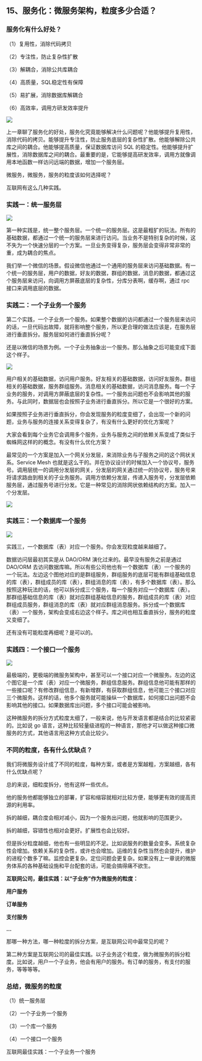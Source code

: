 ## 15、服务化：微服务架构，粒度多少合适？

### 服务化有什么好处？

（1）复用性，消除代码拷贝

（2）专注性，防止复杂性扩散

（3）解耦合，消除公共库耦合

（4）高质量，SQL稳定性有保障

（5）易扩展，消除数据库解耦合

（6）高效率，调用方研发效率提升

![](image/ch3-14-互联网高可用架构-服务化.png)

上一章聊了服务化的好处，服务化究竟能够解决什么问题呢？他能够提升复用性，消除代码的拷贝。能够提升专注性，防止服务底层的复杂性扩散。他能够解除公共库之间的耦合。他能够提高质量，保证数据库访问 SQL 的稳定性。他能够提升扩展性，消除数据库之间的耦合。最重要的是，它能够提高研发效率，调用方就像调用本地函数一样访问远端的数据，增加一个服务层。

微服务，微服务，服务的粒度该如何选择呢？

互联网有这么几种实践。

### 实践一：统一服务层

![](image/ch3-15-实践一：统一服务层.png)

第一种实践是，统一整个服务层。一个统一的服务层。这是最粗犷的玩法。所有的基础数据，都通过一个统一的服务层来进行访问。当业务不是特别复杂的时候，这不失为一个快速分层的一个方案。一旦业务变得复杂，服务层会变得非常非常的重，成为耦合的焦点。

我们举一个微信的场景。假设微信他通过一个通用的服务层来访问基础数据。有一个统一的服务层，用户的数据，好友的数据，群组的数据，消息的数据，都通过这个服务层来访问，向调用方屏蔽底层的复杂性，分库分表啊，缓存啊，通过 rpc 接口来调用底层的数据。

### 实践二：一个子业务一个服务

第二个实践，一个子业务一个服务。如果整个数据的访问都通过一个服务层来访问的话，一旦代码出故障，就将影响整个服务，所以更合理的做法应该是，在服务层进行垂直拆分。服务层如何进行垂直拆分呢？

还是以微信的场景为例。一个子业务抽象出一个服务。那么抽象之后可能变成下面这个样子。

![](image/ch3-15-实践二：一个子业务一个服务.png)

用户相关的基础数据，访问用户服务。好友相关的基础数据，访问好友服务。群组相关的基础数据，服务群组服务。消息相关的基础数据，访问消息服务。每一个子业务的服务，对调用方屏蔽底层的复杂性。一个服务出问题也不会影响其他的服务。与此同时，数据层也会按照子业务进行垂直拆分。所以它是一个很好的方案。

如果按照子业务进行垂直拆分，你会发现服务的粒度变细了，会出现一个新的问题，业务与服务的连接关系变得复杂了，有没有什么更好的优化方案呢？

大家会看到每个业务它会调用多个服务，业务与服务之间的依赖关系变成了类似于蜘蛛网这样的的概念。有没有什么优化方案？

最常见的一个方案是加入一个网关分发层，来消除业务与子服务之间的这个网状关系。Service Mesh 也就是这么干的。并在协议设计的时候加入一个协议号，服务号。调用层统一的调用分发层的网关，分发层的网关通过统一的协议号，服务号来将请求路由到相关的子业务服务。调用方依赖分发层，传递入服务号，分发层依赖服务层，通过服务号进行分发。它是一种常见的消除网状依赖结构的方案。加入一个分发层。

![](image/ch3-15-实践二：一个子业务一个服务-优化方案.png)

### 实践三：一个数据库一个服务

![](image/ch3-15-实践三：一个数据库一个服务.png)

实践三，一个数据库（表）对应一个服务。你会发现粒度越来越细了。

数据访问层最初其实是从 DAO/ORM 演化过来的。最早没有服务之前是通过 DAO/ORM 去访问数据库嘛。所以有些公司他也有一个数据库（表）一个服务的一个玩法。左边这个图他对应的是群组服务，群组服务的底层可能有群组基础信息的库（表），群组成员的库（表），群组消息的库（表），有多个数据库（表）。那么按照这种玩法的话，他可以拆分成三个服务，每一个服务对应一个数据库（表）。那群组基础信息的库（表）就对应群组基础信息的服务，群组成员的库（表）对应群组成员服务，群组消息的库（表）就对应群组消息服务。拆分成一个数据库（表）一个服务，架构会变成右边这个样子。库之间也相互垂直拆分，服务的粒度又变细了。

还有没有可能粒度再细呢？是可以的。

### 实践四：一个接口一个服务

![](image/ch3-15-实践四：一个接口一个服务.png)

最极端的，更极端的微服务架构中，甚至可以一个接口对应一个微服务。左边的这个图它是一个库（表）对应一个微服务，群组信息服务。群组信息他可能有那样的一些接口呢？有修改群组信息，有新增群，有获取群组信息，他可能三个接口对应三个微服务。这样的话，他多个服务就可能操纵一个数据库，如何接口出问题不会影响其他的接口。如果数据库出问题，多个接口可能会被影响。

这种微服务的拆分方式粒度太细了，一般来说，他与开发语言都是结合的比较紧密的。比如说 go 语言，这种比较轻量级进程的一种语言，那他才可以做这种接口微服务的方式，其他语言用这种方式会比较少。

### 不同的粒度，各有什么优缺点？

我们将微服务设计成了不同的粒度，每种方案，或者是方案越粗，方案越细，各有什么优缺点呢？

总的来说，细粒度拆分，他有这样一些优点。

他的服务他都能够独立的部署，扩容和缩容就相对比较方便，能够更有效的提高资源的利用率。

拆的越细，耦合度会相对减小，因为一个服务出问题，他就影响的范围更少。

拆的越细，容错性也相对会更好。扩展性也会比较好。

但是拆分粒度越细，他也有一些明显的不足。比如说服务的数量会变多。系统复杂性会增加。依赖关系的复杂性，或许也会增加。运维的复杂性当然也会提升，维护的进程个数多了嘛。监控会更复杂。定位问题会更复杂。如果没有上一章说的微服务体系的各种基础设施和平台配套的话，可能会搞得痛不欲生。

**互联网公司，最佳实践：以“子业务”作为微服务的粒度：**

**用户服务**

**订单服务**

**支付服务**

**...**

那哪一种方法，哪一种粒度的拆分方案，是互联网公司中最常见的呢？

第二种方案是互联网公司的最佳实践。以子业务这个粒度，做为微服务的拆分粒度。比如说，用户一个子业务，他会有用户的服务。有订单的服务，有支付的服务，等等等等。

### 总结，微服务的粒度

（1）统一服务层

（2）一个子业务一个服务

（3）一个库一个服务

（4）一个接口一个服务

互联网最佳实践：一个子业务一个服务


